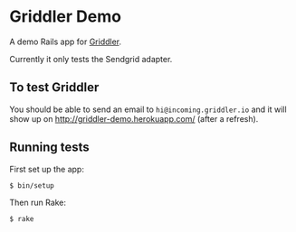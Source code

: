 # Griddler Demo

A demo Rails app for [Griddler](http://griddler.io/).

Currently it only tests the Sendgrid adapter.

## To test Griddler

You should be able to send an email to `hi@incoming.griddler.io` and it will
show up on http://griddler-demo.herokuapp.com/ (after a refresh).

## Running tests

First set up the app:

    $ bin/setup

Then run Rake:

    $ rake
